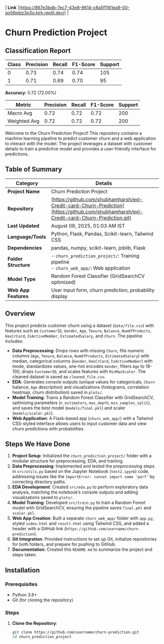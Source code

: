 | **Link**  |(https://867e3bdb-7ec7-43e8-9614-c8a5f1161ea9-00-qo56pibz3o3q.kirk.replit.dev/) |
# Churn Prediction Project
## Classification Report

| Class | Precision | Recall | F1-Score | Support |
|-------|-----------|--------|----------|---------|
| 0     | 0.73      | 0.74   | 0.74     | 105     |
| 1     | 0.71      | 0.69   | 0.70     | 95      |

**Accuracy**: 0.72 (72.00%)

| Metric        | Precision | Recall | F1-Score | Support |
|---------------|-----------|--------|----------|---------|
| Macro Avg     | 0.72      | 0.72   | 0.72     | 200     |
| Weighted Avg  | 0.72      | 0.72   | 0.72     | 200     |

Welcome to the Churn Prediction Project! This repository contains a machine learning pipeline to predict customer churn and a web application to interact with the model. The project leverages a dataset with customer details to train a predictive model and provides a user-friendly interface for predictions.

## Table of Summary

| **Category**         | **Details**                              |
|-----------------------|------------------------------------------|
| **Project Name**      | Churn Prediction Project                 |
| **Repository** | [https://github.com/shubhamharsh/exl-Credit-card-Churn-Prediction](https://github.com/shubhamharsh/exl-Credit-card-Churn-Prediction.git) |
| **Last Updated**      | August 08, 2025, 01:03 AM IST            |
| **Language/Tools**    | Python, Flask, Pandas, Scikit-learn, Tailwind CSS |
| **Dependencies**      | pandas, numpy, scikit-learn, joblib, Flask |
| **Folder Structure**  | - `churn_prediction_project/`: Training pipeline<br>- `churn_web_app/`: Web application |
| **Model Type**        | Random Forest Classifier (GridSearchCV optimized) |
| **Web App Features**  | User input form, churn prediction, probability display |

## Overview

This project predicts customer churn using a dataset (`data/file.csv`) with features such as `CustomerID`, `Gender`, `Age`, `Tenure`, `Balance`, `NumOfProducts`, `HasCrCard`, `IsActiveMember`, `EstimatedSalary`, and `Churn`. The pipeline includes:

- **Data Preprocessing**: Drops rows with missing `Churn`, fills numeric columns (`Age`, `Tenure`, `Balance`, `NumOfProducts`, `EstimatedSalary`) with median, categorical columns (`Gender`, `HasCrCard`, `IsActiveMember`) with mode, standardizes values, one-hot encodes `Gender`, filters `Age` to 18-100, drops `CustomerID`, and scales features with `MinMaxScaler`. The cleaned dataset is saved as `cleaned_file.csv`.
- **EDA**: Generates console outputs (unique values for categoricals, `Churn` balance, `Age` description) and visualizations (histograms, correlation heatmap, churn distribution) saved in `plots/`.
- **Model Training**: Trains a Random Forest Classifier with GridSearchCV, optimizing parameters (`n_estimators`, `max_depth`, `min_samples_split`), and saves the best model (`models/final.pkl`) and scaler (`models/scaler.pkl`).
- **Web Application**: A Flask-based app (`churn_web_app/`) with a Tailwind CSS-styled interface allows users to input customer data and view churn predictions with probabilities.

## Steps We Have Done
1. **Project Setup**: Initialized the `churn_prediction_project/` folder with a modular structure for preprocessing, EDA, and training.
2. **Data Preprocessing**: Implemented and tested the preprocessing steps in `src/utils.py` based on the Jupyter Notebook (`test2.ipynb`) code, addressing issues like the `ImportError: cannot import name 'perf'` by correcting directory paths.
3. **EDA Development**: Created `src/eda.py` to perform exploratory data analysis, matching the notebook’s console outputs and adding visualizations saved to `plots/`.
4. **Model Training**: Developed `src/train.py` to train a Random Forest model with GridSearchCV, ensuring the pipeline saves `final.pkl` and `scaler.pkl`.
5. **Web App Creation**: Built a separate `churn_web_app/` folder with `app.py`, styled `index.html` and `result.html` using Tailwind CSS, and added a header with a GitHub link (`https://github.com/username/churn-prediction`).
6. **Git Integration**: Provided instructions to set up Git, initialize repositories for both folders, and prepare for pushing to GitHub.
7. **Documentation**: Created this `README.md` to summarize the project and steps taken.

## Installation

### Prerequisites
- Python 3.8+
- Git (for cloning the repository)

### Steps
1. **Clone the Repository**:
   ```bash
   git clone https://github.com/username/churn-prediction.git
   cd churn_prediction_project
